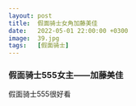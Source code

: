 ```yaml
---
layout: post
title:  假面骑士女角加藤美佳
date:   2022-05-01 22:00:00 +0300
image:  39.jpg
tags:   [假面骑士]
---
```



### 假面骑士555女主——加藤美佳
假面骑士555很好看
